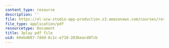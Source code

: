 ```yaml
---
content_type: resource
description: ''
file: https://ol-ocw-studio-app-production.s3.amazonaws.com/courses/res-6-012-introduction-to-probability-spring-2018/60ebd8877ddd6c1ce710283beacd8fcb_mxpC3MEiATQ.pdf
file_type: application/pdf
resourcetype: Document
title: 3play pdf file
uid: 60ebd887-7ddd-6c1c-e710-283beacd8fcb
---
```

